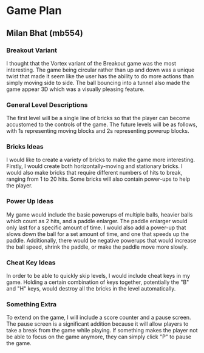 # Game Plan
## Milan Bhat (mb554)


### Breakout Variant

I thought that the Vortex variant of the Breakout game was the most interesting.
The game being circular rather than up and down was a unique twist 
that made it seem like the user has the ability to do more actions
than simply moving side to side. The ball bouncing into a tunnel
also made the game appear 3D which was a visually pleasing feature. 


### General Level Descriptions

The first level will be a single line of bricks so that the player can 
become accustomed to the controls of the game. The future levels will be as
follows, with 1s representing moving blocks and 2s representing powerup blocks.



### Bricks Ideas

I would like to create a variety of bricks to make the game more interesting.
Firstly, I would create both horizontally-moving and stationary bricks. I would also make bricks
that require different numbers of hits to break, ranging from 1 to 20 hits.
Some bricks will also contain power-ups to help the player. 

### Power Up Ideas

My game would include the basic powerups of multiple balls, heavier balls which count as 2 hits,
and a paddle enlarger. The paddle enlarger would only last for a specific amount of time.
I would also add a power-up that slows down the ball for a set amount of time,
and one that speeds up the paddle. Additionally, there would be negative powerups
that would increase the ball speed, shrink the paddle, or make the paddle move more slowly.


### Cheat Key Ideas

In order to be able to quickly skip levels, I would include cheat keys 
in my game. Holding a certain combination of keys together, potentially the 
"B" and "H" keys, would destroy all the bricks in the level automatically.

### Something Extra

To extend on the game, I will include a score counter and a pause screen.
The pause screen is a significant addition because it will allow players
to take a break from the game while playing. If something makes the player
not be able to focus on the game anymore, they can simply click "P" to
pause the game. 
